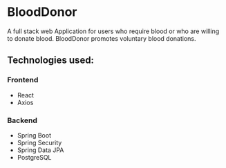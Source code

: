 # BloodDonor

A full stack web Application for users who require blood or who are willing to donate blood.
BloodDonor promotes voluntary blood donations.

## Technologies used:

### Frontend
- React
- Axios

### Backend
- Spring Boot
- Spring Security
- Spring Data JPA
- PostgreSQL
